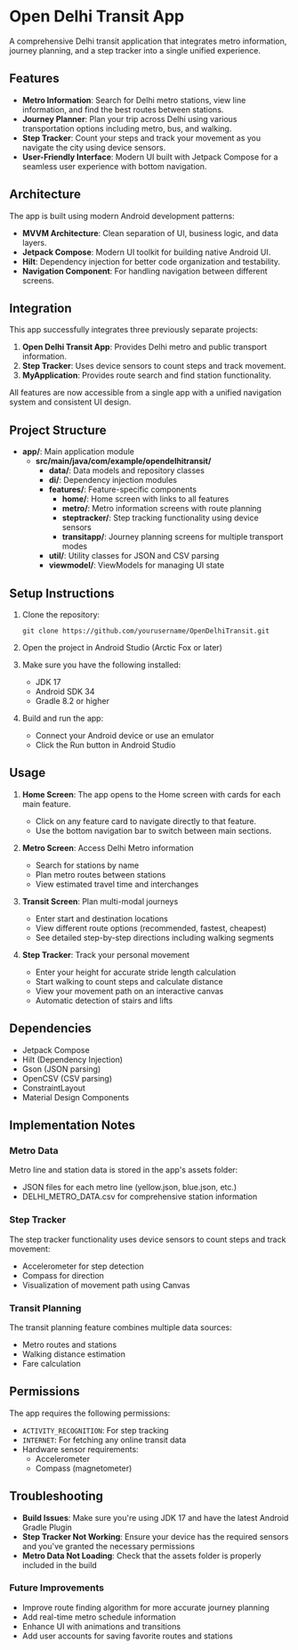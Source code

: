 # Open Delhi Transit App

A comprehensive Delhi transit application that integrates metro information, journey planning, and a step tracker into a single unified experience.

## Features

- **Metro Information**: Search for Delhi metro stations, view line information, and find the best routes between stations.
- **Journey Planner**: Plan your trip across Delhi using various transportation options including metro, bus, and walking.
- **Step Tracker**: Count your steps and track your movement as you navigate the city using device sensors.
- **User-Friendly Interface**: Modern UI built with Jetpack Compose for a seamless user experience with bottom navigation.

## Architecture

The app is built using modern Android development patterns:

- **MVVM Architecture**: Clean separation of UI, business logic, and data layers.
- **Jetpack Compose**: Modern UI toolkit for building native Android UI.
- **Hilt**: Dependency injection for better code organization and testability.
- **Navigation Component**: For handling navigation between different screens.

## Integration

This app successfully integrates three previously separate projects:

1. **Open Delhi Transit App**: Provides Delhi metro and public transport information.
2. **Step Tracker**: Uses device sensors to count steps and track movement.
3. **MyApplication**: Provides route search and find station functionality.

All features are now accessible from a single app with a unified navigation system and consistent UI design.

## Project Structure

- **app/**: Main application module
  - **src/main/java/com/example/opendelhitransit/**
    - **data/**: Data models and repository classes
    - **di/**: Dependency injection modules
    - **features/**: Feature-specific components
      - **home/**: Home screen with links to all features
      - **metro/**: Metro information screens with route planning
      - **steptracker/**: Step tracking functionality using device sensors
      - **transitapp/**: Journey planning screens for multiple transport modes
    - **util/**: Utility classes for JSON and CSV parsing
    - **viewmodel/**: ViewModels for managing UI state

## Setup Instructions

1. Clone the repository:

   ```
   git clone https://github.com/yourusername/OpenDelhiTransit.git
   ```

2. Open the project in Android Studio (Arctic Fox or later)

3. Make sure you have the following installed:

   - JDK 17
   - Android SDK 34
   - Gradle 8.2 or higher

4. Build and run the app:
   - Connect your Android device or use an emulator
   - Click the Run button in Android Studio

## Usage

1. **Home Screen**: The app opens to the Home screen with cards for each main feature.

   - Click on any feature card to navigate directly to that feature.
   - Use the bottom navigation bar to switch between main sections.

2. **Metro Screen**: Access Delhi Metro information

   - Search for stations by name
   - Plan metro routes between stations
   - View estimated travel time and interchanges

3. **Transit Screen**: Plan multi-modal journeys

   - Enter start and destination locations
   - View different route options (recommended, fastest, cheapest)
   - See detailed step-by-step directions including walking segments

4. **Step Tracker**: Track your personal movement
   - Enter your height for accurate stride length calculation
   - Start walking to count steps and calculate distance
   - View your movement path on an interactive canvas
   - Automatic detection of stairs and lifts

## Dependencies

- Jetpack Compose
- Hilt (Dependency Injection)
- Gson (JSON parsing)
- OpenCSV (CSV parsing)
- ConstraintLayout
- Material Design Components

## Implementation Notes

### Metro Data

Metro line and station data is stored in the app's assets folder:

- JSON files for each metro line (yellow.json, blue.json, etc.)
- DELHI_METRO_DATA.csv for comprehensive station information

### Step Tracker

The step tracker functionality uses device sensors to count steps and track movement:

- Accelerometer for step detection
- Compass for direction
- Visualization of movement path using Canvas

### Transit Planning

The transit planning feature combines multiple data sources:

- Metro routes and stations
- Walking distance estimation
- Fare calculation

## Permissions

The app requires the following permissions:

- `ACTIVITY_RECOGNITION`: For step tracking
- `INTERNET`: For fetching any online transit data
- Hardware sensor requirements:
  - Accelerometer
  - Compass (magnetometer)

## Troubleshooting

- **Build Issues**: Make sure you're using JDK 17 and have the latest Android Gradle Plugin
- **Step Tracker Not Working**: Ensure your device has the required sensors and you've granted the necessary permissions
- **Metro Data Not Loading**: Check that the assets folder is properly included in the build

### Future Improvements

- Improve route finding algorithm for more accurate journey planning
- Add real-time metro schedule information
- Enhance UI with animations and transitions
- Add user accounts for saving favorite routes and stations
